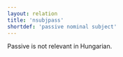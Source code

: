 ```yaml
---
layout: relation
title: 'nsubjpass'
shortdef: 'passive nominal subject'
---
```


Passive is not relevant in Hungarian.
<!-- Interlanguage links updated Út zář 29 20:43:23 CEST 2020 -->
